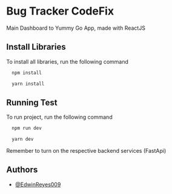 # Bug Tracker CodeFix

Main Dashboard to Yummy Go App, made with ReactJS
## Install Libraries

To install all libraries, run the following command

```bash
  npm install
```
```bash
  yarn install
```

## Running Test

To run project, run the following command

```bash
  npm run dev
```
```bash
  yarn dev
```
Remember to turn on the respective backend services (FastApi)

## Authors

- [@EdwinReyes009](https://github.com/EdwinReyes009)
